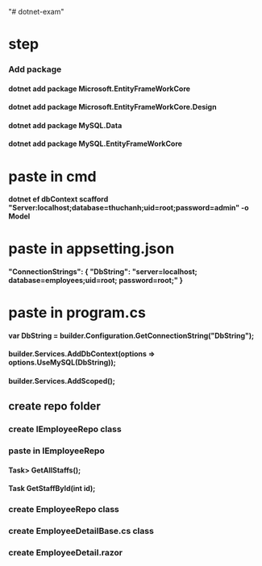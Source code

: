 "# dotnet-exam" 
<h1>step</h1>
<h3>Add package</h3>
<h4>dotnet add package Microsoft.EntityFrameWorkCore</h4>
<h4>dotnet add package Microsoft.EntityFrameWorkCore.Design</h4>
<h4>dotnet add package MySQL.Data</h4>
<h4>dotnet add package MySQL.EntityFrameWorkCore</h4>
<h1>paste in cmd</h1>
<h4>dotnet ef dbContext scafford  "Server:localhost;database=thuchanh;uid=root;password=admin" -o Model</h4>
<h1>paste in appsetting.json</h1>
<h4>"ConnectionStrings": {
   "DbString": "server=localhost; database=employees;uid=root; password=root;"
 }</h4>
 <h1>paste in program.cs</h1>
 <h4>var DbString = builder.Configuration.GetConnectionString("DbString");
</h4>
<h4>  builder.Services.AddDbContext<ThuchanhContext>(options =>
options.UseMySQL(DbString));</h4>
<h4>builder.Services.AddScoped<IEmployeeRepo, EmployeeRepo>();</h4>
<h2>create repo folder</h2>
<h3>create IEmployeeRepo class</h3>
<h3>paste in IEmployeeRepo</h3>
<h4>Task<IEnumerable<Employee>> GetAllStaffs();</h4>
<h4>Task<Employee> GetStaffById(int id);</h4>
<h3>create EmployeeRepo class</h3>
<h3>create EmployeeDetailBase.cs class</h3>
<h3>create EmployeeDetail.razor</h3>

        
